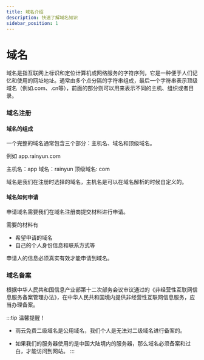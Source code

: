 ```yaml
---
title: 域名介绍
description: 快速了解域名知识
sidebar_position: 1
---
```


# 域名

  域名是指互联网上标识和定位计算机或网络服务的字符序列，它是一种便于人们记忆和使用的网址地址。通常由多个点分隔的字符串组成，最后一个字符串表示顶级域名（例如.com、.cn等），前面的部分则可以用来表示不同的主机、组织或者目录。



### 域名注册


#### 域名的组成
 一个完整的域名通常包含三个部分：主机名、域名和顶级域名。

  例如  app.rainyun.com
  
 主机名：app   域名：rainyun  顶级域名: com

域名是我们在注册时选择的域名，主机名是可以在域名解析的时候自定义的。

#### 域名如何申请

申请域名需要我们在域名注册商提交材料进行申请。

需要的材料有 

- 希望申请的域名 
- 自己的个人身份信息和联系方式等

申请人的信息必须真实有效才能申请到域名。

### 域名备案

根据中华人民共和国信息产业部第十二次部务会议审议通过的《非经营性互联网信息服务备案管理办法》，在中华人民共和国境内提供非经营性互联网信息服务，应当办理备案。

:::tip
温馨提醒！ 

- 雨云免费二级域名是公用域名，我们个人是无法对二级域名进行备案的。

- 如果我们的服务器使用的是中国大陆境内的服务器，那么域名必须备案和过白，才能访问到网站。
:::